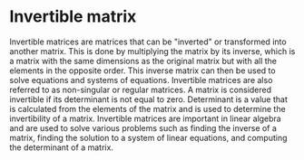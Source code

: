 # Invertible matrix

Invertible matrices are matrices that can be "inverted" or transformed into another matrix. This is done by multiplying the matrix by its inverse, which is a matrix with the same dimensions as the original matrix but with all the elements in the opposite order. This inverse matrix can then be used to solve equations and systems of equations. Invertible matrices are also referred to as non-singular or regular matrices. A matrix is considered invertible if its determinant is not equal to zero. Determinant is a value that is calculated from the elements of the matrix and is used to determine the invertibility of a matrix. Invertible matrices are important in linear algebra and are used to solve various problems such as finding the inverse of a matrix, finding the solution to a system of linear equations, and computing the determinant of a matrix.
